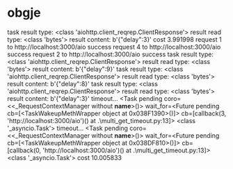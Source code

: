 # obgje
task result type:  <class 'aiohttp.client_reqrep.ClientResponse'>
result read type:  <class 'bytes'>
result content:  b'{"delay":3}'
cost 3.991998
request 1 to http://localhost:3000/aio success
request 4 to http://localhost:3000/aio success
request 2 to http://localhost:3000/aio success
task result type:  <class 'aiohttp.client_reqrep.ClientResponse'>
result read type:  <class 'bytes'>
result content:  b'{"delay":9}'
task result type:  <class 'aiohttp.client_reqrep.ClientResponse'>
result read type:  <class 'bytes'>
result content:  b'{"delay":8}'
task result type:  <class 'aiohttp.client_reqrep.ClientResponse'>
result read type:  <class 'bytes'>
result content:  b'{"delay":3}'
timeout...
<Task pending coro=<<_RequestContextManager without __name__>()> wait_for=<Future pending cb=[<TaskWakeupMethWrapper object at 0x038F1390>()]> cb=[callback(3, 'http://localhost:3000/aio')() at .\multi_get_timeout.py:13]>
<class '_asyncio.Task'>
timeout...
<Task pending coro=<<_RequestContextManager without __name__>()> wait_for=<Future pending cb=[<TaskWakeupMethWrapper object at 0x038DF810>()]> cb=[callback(0, 'http://localhost:3000/aio')() at .\multi_get_timeout.py:13]>
<class '_asyncio.Task'>
cost 10.005833
